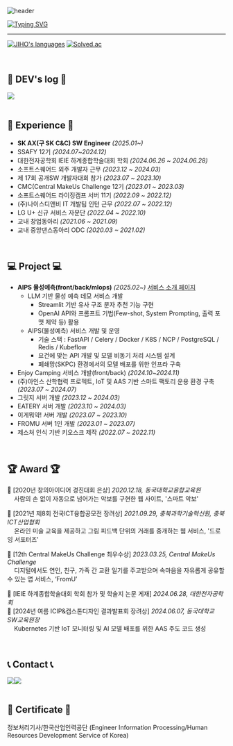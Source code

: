 ![header](https://capsule-render.vercel.app/api?type=waving&color=6994CDEE&text=&animation=twinkling&height=80)

[![Typing SVG](https://readme-typing-svg.demolab.com?font=Alkatra&weight=500&size=45&duration=4000&pause=3&color=6994CDEE&center=false&vCenter=false&multiline=true&repeat=true&width=1000&height=100&lines=Welcome+to+Jiho's+GitHub!👋)](https://git.io/typing-svg)
 
<div align="left">
 
 ---
 <!--    
[![GITHUB](https://hits.seeyoufarm.com/api/count/incr/badge.svg?url=https%3A%2F%2Fgithub.com%2Fjiholee0&count_bg=%23F29494&title_bg=%232F2E2E&icon=github.svg&icon_color=%23FFFFFF&title=GITHUB&edge_flat=false)](https://github.com/jiholee0)
-->

 [![JIHO's languages](https://github-readme-stats.vercel.app/api/top-langs/?username=jiholee0&layout=compact&theme=nord&hide_border=true&langs_count=10)](https://github.com/jiholee0/github-readme-stats) [![Solved.ac](http://mazassumnida.wtf/api/v2/generate_badge?boj=dlwlgh1254)](https://solved.ac/dlwlgh1254)
<!--[![JIHO's GitHub stats](https://github-readme-stats.vercel.app/api?username=jiholee0&theme=nord&hide_border=true&count_private=true)](https://github.com/jiholee0/github-readme-stats) -->

 
<!--  <a href="https://github.com/jiholee0">
    <img align="center" src="https://github-readme-activity-graph.cyclic.app/graph?username=jiholee0&theme=light&height=400&width=400&bg_color=white&title_color=2f80ed&color=2f80ed&line=2f80ed&point=1074b8&custom_title=jiholee0's%20Contribution%20Graph&area=true&hide_border=true&font_color=2f80ed&font_weight=bold" />
  </a> -->
 
<br>

## 📝 DEV's log 📝
<div style="display:flex; flex-direction:row;">
    <a href="https://easyhomputer.tistory.com">
        <img src="https://img.shields.io/badge/Tistory-000000?style=for-the-badge&logo=Tistory&logoColor=white"> 
    </a>
<!--     <a href="https://www.notion.so/homputer/Notion-3a51e19fa20a4c08a3c1d281a7a2c741">
        <img src="https://img.shields.io/badge/Notion-9999FF?style=for-the-badge&logo=Notion&logoColor=white"> 
    </a> -->
<!--[![Tistory's Card](https://github-readme-tistory-card.vercel.app/api?name=easyhomputer&theme=default)](https://easyhomputer.tistory.com)-->
<br>
<!--  <a href="https://jiho0607.notion.site/Deep-Dive-Into-Design-Patterns-e84ccd8bbd8b40c58a0fab9ccaeb2b41" title = "Deep Dive Into Design Patterns">
  <img src="https://github.com/jiholee0/jiholee0/assets/42367169/3ba5cb71-7015-491a-b2e8-149bf7d3648d" width="100" height="100"/>
 </a>
 ← 𝘋𝘦𝘴𝘪𝘨𝘯 𝘗𝘢𝘵𝘵𝘦𝘳𝘯𝘴 𝘚𝘵𝘶𝘥𝘺 𝘕𝘰𝘵𝘦𝘴 -->
</div><br>

## 💪 Experience 💪
- **SK AX(구 SK C&C) SW Engineer** _(2025.01~)_
- SSAFY 12기 _(2024.07~2024.12)_
- 대한전자공학회 IEIE 하계종합학술대회 학회 _(2024.06.26 ~ 2024.06.28)_
- 소프트스퀘어드 외주 개발자 근무 _(2023.12 ~ 2024.03)_
- 제 17회 공개SW 개발자대회 참가 _(2023.07 ~ 2023.10)_
- CMC(Central MakeUs Challenge 12기 _(2023.01 ~ 2023.03)_
- 소프트스퀘어드 라이징캠프 서버 11기 _(2022.09 ~ 2022.12)_
- (주)나이스디앤비 IT 개발팀 인턴 근무 _(2022.07 ~ 2022.12)_
- LG U+ 신규 서비스 자문단 _(2022.04 ~ 2022.10)_
- 교내 창업동아리 _(2021.06 ~ 2021.09)_
- 교내 중앙댄스동아리 ODC _(2020.03 ~ 2021.02)_

<br>

## 💻 Project 💻
- **AIPS 물성예측(front/back/mlops)** _(2025.02~)_
  [서비스 소개 페이지](https://skinccc-dev.outsystemsenterprise.com/generative-ai/property-prediction-ai)
  - LLM 기반 물성 예측 데모 서비스 개발 
    - Streamlit 기반 유사 구조 분자 추천 기능 구현  
    - OpenAI API와 프롬프트 기법(Few-shot, System Prompting, 출력 포맷 제약 등) 활용  
  - AIPS(물성예측) 서비스 개발 및 운영
    - 기술 스택 : FastAPI / Celery / Docker / K8S / NCP / PostgreSQL / Redis / Kubeflow
    - 요건에 맞는 API 개발 및 모델 비동기 처리 시스템 설계
    - 폐쇄망(SKPC) 환경에서의 모델 배포를 위한 인프라 구축
- Enjoy Camping 서비스 개발(front/back) _(2024.10~2024.11)_
- (주)아인스 산학협력 프로젝트, IoT 및 AAS 기반 스마트 팩토리 운용 환경 구축 _(2023.07 ~ 2024.07)_
- 그릿지 서버 개발 _(2023.12 ~ 2024.03)_
- EATERY 서버 개발 _(2023.10 ~ 2024.03)_
- 이게뭐약! 서버 개발 _(2023.07 ~ 2023.10)_
- FROMU 서버 1인 개발 _(2023.01 ~ 2023.07)_
- 제스처 인식 기반 키오스크 제작 _(2022.07 ~ 2022.11)_

<br>

## 🏆 Award 🏆

🥈 [2020년 창의아이디어 경진대회 은상] *2020.12.18, 동국대학교융합교육원*
<br> &nbsp; &nbsp; 사람의 손 없이 자동으로 넘어가는 악보를 구현한 웹 사이트, '스마트 악보'

🥉 [2021년 제8회 전국ICT융합공모전 장려상] *2021.09.29, 충북과학기술혁신원, 충북ICT산업협회*
<br> &nbsp; &nbsp; 온라인 미술 교육을 제공하고 그림 피드백 단위의 거래를 중개하는 웹 서비스, '드로잉 서포터즈'

🏅 [12th Central MakeUs Challenge 최우수상] *2023.03.25, Central MakeUs Challenge*
<br> &nbsp; &nbsp; 디지털에서도 연인, 친구, 가족 간 교환 일기를 주고받으며 속마음을 자유롭게 공유할 수 있는 앱 서비스, ‘FromU’

📄 [IEIE 하계종합학술대회 학회 참가 및 학술지 논문 게재] *2024.06.28, 대한전자공학회*
<br> 🥉 [2024년 여름 ICIP&캡스톤디자인 결과발표회 장려상] *2024.06.07, 동국대학교 SW교육원장*
<br> &nbsp; &nbsp; Kubernetes 기반 IoT 모니터링 및 AI 모델 배포를 위한 AAS 주도 코드 생성

<br>
 
## 📞 Contact 📞
<div style="display:flex; flex-direction:row;">
    <a href="https://www.instagram.com/6_o777/">
        <img src="https://img.shields.io/badge/Instagram-E4405F?style=for-the-badge&logo=Instagram&logoColor=white"> 
    </a>
    <a href="mailto:dlwlgh1254@gmail.com">
        <img src="https://img.shields.io/badge/Gmail-EA4335?style=for-the-badge&logo=Gmail&logoColor=white"> 
    </a>
</div><br>
    
## 🔨 Certificate 🔨
정보처리기사/한국산업인력공단 (Engineer Information Processing/Human Resources Development Service of Korea)
</div>
